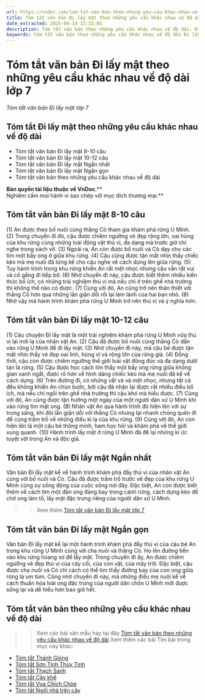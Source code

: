 ```yaml
---
url: https://vndoc.com/tom-tat-van-ban-theo-nhung-yeu-cau-khac-nhau-ve-do-dai-di-lay-mat-272570
title: Tóm tắt văn bản Đi lấy mật theo những yêu cầu khác nhau về độ dài lớp 7 - Tóm tắt văn bản Đi lấy mật lớp 7 - VnDoc.com
date_extracted: 2025-04-14 13:32:05
description: Tóm tắt văn bản theo những yêu cầu khác nhau về độ dài: Đi lấy mật lớp 7 được biên soạn nhằm giúp các em HS đạt kết quả tốt trong quá trình làm bài tập và học tập môn Ngữ văn lớp 7.
keywords: tóm tắt văn bản theo những yêu cầu khác nhau về độ dài Đi lấy mật,Tóm tắt văn bản Đi lấy mật 10-12 câu,Tóm tắt văn bản Đi lấy mật 8-10 câu,tóm tắt văn bản Đi lấy mật,tóm tắt Đi lấy mật,tóm tắt Đi lấy mật lớp 7,tóm tắt bài Đi lấy mật,văn 7,tóm tắt văn bản theo những yêu cầu khác nhau về độ dài,văn mẫu lớp 7
---
```


# Tóm tắt văn bản Đi lấy mật theo những yêu cầu khác nhau về độ dài lớp 7
 _Tóm tắt văn bản Đi lấy mật lớp 7_
## **Tóm tắt Đi lấy mật theo những yêu cầu khác nhau về độ dài**
  * Tóm tắt văn bản Đi lấy mật 8-10 câu
  * Tóm tắt văn bản Đi lấy mật 10-12 câu
  * Tóm tắt văn bản Đi lấy mật Ngắn nhất
  * Tóm tắt văn bản Đi lấy mật Ngắn gọn
  * Tóm tắt văn bản theo những yêu cầu khác nhau về độ dài 

**Bản quyền tài liệu thuộc về VnDoc.****  
Nghiêm cấm mọi hành vi sao chép với mục đích thương mại.**
## **Tóm tắt văn bản Đi lấy mật 8-10 câu**
\(1\) An được theo bố nuôi cùng thằng Cò tham gia khám phá rừng U Minh. \(2\) Trong chuyến đi đó, cậu được chiêm ngưỡng vẻ đẹp rộng lớn, oai hùng của khu rừng cùng những loài động vật thú vị, đa dạng mà trước giờ chỉ nghe trong  sách vở. \(3\) Ngoài ra, An còn được bố nuôi và Cò dạy cho các tìm một bầy ong ở giữa khu rừng. \(4\) Cậu cũng được tận mắt nhìn thấy chiếc kèo mà mẹ nuôi đã từng kể cho cậu nghe về cách dựng lên giữa rừng. \(5\) Tuy hành trình trong khu rừng khiến An rất mệt nhọc nhưng cậu vẫn rất vui và cố gắng đi tiếp bở. \(6\) Nhờ chuyến đi này, cậu được biết thêm nhiều kiến thức bổ ích, có những trải nghiệm thú vị mà nếu chỉ ở trên ghế nhà trường thì không thể nào có được. \(7\) Cùng với đó, An cũng trở nên thân thiết với thằng Cò hơn qua những lần giận dỗi rồi lại làm lành của hai bạn nhỏ. \(8\) Nhờ vậy mà hành trình khám phá rừng U Minh trở nên thú vị và ý nghĩa hơn.
## **Tóm tắt văn bản Đi lấy mật 10-12 câu**
\(1\) Câu chuyện Đi lấy mật là một trải nghiệm khám phá rừng U Minh vừa thú vị lại mới lạ của nhân vật An. \(2\) Cậu đã được bố nuôi cùng thằng Cò dẫn vào rừng U Minh để đi lấy mật. \(3\) Nhờ chuyến đi này, mà cậu bé được tận mắt nhìn thấy vẻ đẹp oai linh, hùng vĩ và rộng lớn của rừng già. \(4\) Đồng thời, cậu còn được chiêm ngưỡng thế giới loài vật đông đúc và đa dạng dưới tán lá rừng. \(5\) Cậu được học cách tìm thấy một bầy ong rừng giữa không gian xanh ngắt, được rõ hơn về hình dáng chiếc kèo mà mẹ nuôi đã kể về cách dựng. \(6\) Trên đường đi, có những vất vả và mệt nhọc, nhưng tất cả đều không khiến An chùn bước, bởi cậu đã nhận lại được rất nhiều điều bổ ích, mà nếu chỉ ngồi trên ghế nhà trường thì cậu khó mà hiểu được. \(7\) Cùng với đó, An cũng được tận hưởng một ngày của một người dân xứ U Minh khi vào rừng tìm mật ong. \(8\) Nhân vật An qua hành trình đó hiện lên với sự trong sáng, khi đôi lần giận dỗi với thằng Cò nhưng lại nhanh chóng quên đi để cùng trầm trồ về những điều kì lạ của khu rừng. \(9\) Cùng với đó, An còn hiện lên là một cậu bé thông minh, ham học hỏi và khám phá về thế giới xung quanh. \(10\) Hành trình lấy mật ở rừng U Minh đã để lại những kí ức tuyệt vời trong An và độc giả.
## **Tóm tắt văn bản Đi lấy mật Ngắn nhất**
Văn bản Đi lấy mật kể về hành trình khám phá đầy thú vị của nhân vật An cùng với bố nuôi và Cò. Cậu đã được trầm trồ trước vẻ đẹp của khu rừng U Minh cùng sự sống động của cuộc sống nơi đây. Đặc biệt, An còn được biết thêm về cách tìm một đàn ong đang bay trong cánh rừng, cách dựng kèo để chờ ong làm tổ, lấy mật đặc trưng riêng của người dân xứ U Minh.
>> Xem thêm [Tóm tắt văn bản Đi lấy mật lớp 7](<https://vndoc.com/tom-tat-van-ban-di-lay-mat-304760>)
## **Tóm tắt văn bản Đi lấy mật Ngắn gọn**
Văn bản Đi lấy mật kể lại một hành trình khám phá đầy thú vị của cậu bé An trong khu rừng U Minh cùng với cha nuôi và thằng Cò. Họ lên đường tiến vào khu rừng hoang sơ để lấy mật. Trong chuyến đi ấy, An được chiêm ngưỡng vẻ đẹp thú vị của cây cối, của con vật, của mây trời. Đặc biệt, cậu được cha nuôi và Cò chỉ cách có thể tìm thấy đường bay của con ong giữa rừng lá um tùm. Cũng nhờ chuyến đi này, mà những điều mẹ nuôi kể về cách thuần hóa loài ong đặc trưng của người dân chốn U Minh mới được sống lại và dễ hiểu hơn bao giờ hết.
## **Tóm tắt văn bản theo những yêu cầu khác nhau về độ dài**
>> Xem các bài văn mẫu hay tại đây [Tóm tắt văn bản theo những yêu cầu khác nhau về độ dài](<https://vndoc.com/tom-tat-van-ban-theo-nhung-yeu-cau-khac-nhau-ve-do-dai-272565>)
Xem thêm các bài Tìm bài trong mục này khác:
  * [Tóm tắt Thánh Gióng](</tom-tat-van-ban-theo-nhung-yeu-cau-khac-nhau-ve-do-dai-thanh-giong-272572>)
  * [Tóm tắt Sơn Tinh Thủy Tinh](</tom-tat-van-ban-theo-nhung-yeu-cau-khac-nhau-ve-do-dai-son-tinh-thuy-tinh-272574>)
  * [Tóm tắt Thạch Sanh](</tom-tat-van-ban-theo-nhung-yeu-cau-khac-nhau-ve-do-dai-thach-sanh-272578>)
  * [Tóm tắt Cây khế](</tom-tat-van-ban-theo-nhung-yeu-cau-khac-nhau-ve-do-dai-cay-khe-272579>)
  * [Tóm tắt Vua Chích Chòe](</tom-tat-van-ban-theo-nhung-yeu-cau-khac-nhau-ve-do-dai-vua-chich-choe-272581>)
  * [Tóm tắt Ngôi nhà trên cây](</tom-tat-van-ban-ngoi-nha-tren-cay-10-cau-305567>)


